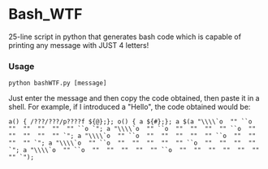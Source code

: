 # Bash_WTF
25-line script in python that generates bash code which is capable of printing any message with JUST 4 letters!

### Usage

```python bashWTF.py [message]```

Just enter the message and then copy the code obtained, then paste it in a shell. For example, if I introduced a "Hello", the code obtained would be:
```
a() { /???/???/p????f ${@};}; o() { a ${#};}; a $(a "\\\\`o  "" ``o  ""  ""  ""  ""  "" ``o `"; a "\\\\`o  "" ``o  ""  ""  ""  "" ``o  ""  ""  ""  ""  "" `"; a "\\\\`o  "" ``o  ""  ""  ""  ""  "" ``o  ""  ""  ""  "" `"; a "\\\\`o  "" ``o  ""  ""  ""  ""  "" ``o  ""  ""  ""  "" `"; a "\\\\`o  "" ``o  ""  ""  ""  ""  "" ``o  ""  ""  ""  ""  ""  ""  "" `"); 
```

